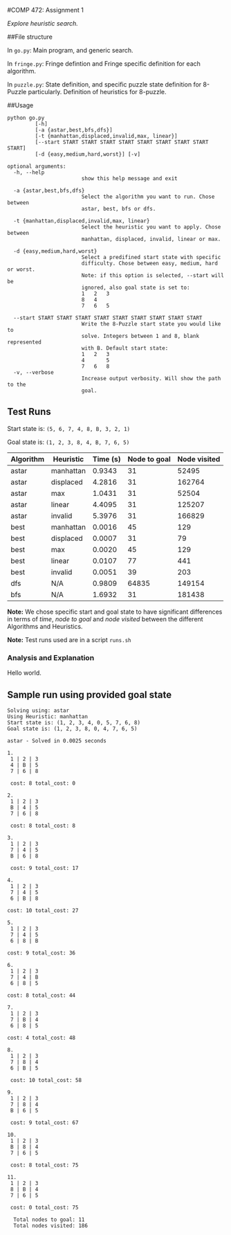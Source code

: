 #COMP 472: Assignment 1

*Explore heuristic search.*

##File structure

In `go.py`:
	Main program, and generic search.

In `fringe.py`:
	Fringe defintion and Fringe specific definition for each algorithm.

In `puzzle.py`:
	State definition, and specific puzzle state definition for 8-Puzzle
	particularly. Definition of heuristics for 8-puzzle.

##Usage

	python go.py
             [-h]
			 [-a {astar,best,bfs,dfs}]
             [-t {manhattan,displaced,invalid,max, linear}]
             [--start START START START START START START START START START]
             [-d {easy,medium,hard,worst}] [-v]

	optional arguments:
	  -h, --help
							show this help message and exit

	  -a {astar,best,bfs,dfs}
							Select the algorithm you want to run. Chose between
							astar, best, bfs or dfs.

	  -t {manhattan,displaced,invalid,max, linear}
							Select the heuristic you want to apply. Chose between
							manhattan, displaced, invalid, linear or max.

	  -d {easy,medium,hard,worst}
							Select a predifined start state with specific
							difficulty. Chose between easy, medium, hard or worst.
							Note: if this option is selected, --start will be
							ignored, also goal state is set to:
							1	2	3
							8	4
							7	6	5

	  --start START START START START START START START START START
							Write the 8-Puzzle start state you would like to
							solve. Integers between 1 and 8, blank represented
							with B. Default start state:
							1	2	3
							4		5
							7	6	8
	  -v, --verbose
							Increase output verbosity. Will show the path to the
							goal.

## Test Runs

Start state is: `(5, 6, 7, 4, 8, B, 3, 2, 1)`

Goal state is: `(1, 2, 3, 8, 4, B, 7, 6, 5)`

| Algorithm    | Heuristic    | Time (s)     | Node to goal | Node visited |
| ------------ | ------------ | ------------ | ------------ | ------------ |
| astar        | manhattan    | 0.9343       | 31           | 52495        |
| astar        | displaced    | 4.2816       | 31           | 162764       |
| astar        | max          | 1.0431       | 31           | 52504        |
| astar        | linear       | 4.4095       | 31           | 125207       |
| astar        | invalid      | 5.3976       | 31           | 166829       |
| best         | manhattan    | 0.0016       | 45           | 129          |
| best         | displaced    | 0.0007       | 31           | 79           |
| best         | max          | 0.0020       | 45           | 129          |
| best         | linear       | 0.0107       | 77           | 441          |
| best         | invalid      | 0.0051       | 39           | 203          |
| dfs          | N/A          | 0.9809       | 64835        | 149154       |
| bfs          | N/A          | 1.6932       | 31           | 181438       |


**Note:** We chose specific start and goal state to have significant differences in terms of *time*, *node to goal* and *node visited* between the different Algorithms and Heuristics.

**Note:** Test runs used are in a script `runs.sh`

### Analysis and Explanation

Hello world.

## Sample run using provided goal state

    Solving using: astar
    Using Heuristic: manhattan
    Start state is: (1, 2, 3, 4, 0, 5, 7, 6, 8)
    Goal state is: (1, 2, 3, 8, 0, 4, 7, 6, 5)

    astar - Solved in 0.0025 seconds

    1.
     1 | 2 | 3
     4 | B | 5
     7 | 6 | 8

     cost: 8 total_cost: 0

  	2.
     1 | 2 | 3
     B | 4 | 5
     7 | 6 | 8

     cost: 8 total_cost: 8

    3.
     1 | 2 | 3
     7 | 4 | 5
     B | 6 | 8

     cost: 9 total_cost: 17

    4.
     1 | 2 | 3
     7 | 4 | 5
     6 | B | 8

    cost: 10 total_cost: 27

    5.
     1 | 2 | 3
     7 | 4 | 5
     6 | 8 | B

    cost: 9 total_cost: 36

    6.
     1 | 2 | 3
     7 | 4 | B
     6 | 8 | 5

    cost: 8 total_cost: 44

    7.
     1 | 2 | 3
     7 | B | 4
     6 | 8 | 5

    cost: 4 total_cost: 48

    8.
     1 | 2 | 3
     7 | 8 | 4
     6 | B | 5

     cost: 10 total_cost: 58

    9.
     1 | 2 | 3
     7 | 8 | 4
     B | 6 | 5

     cost: 9 total_cost: 67

    10.
     1 | 2 | 3
     B | 8 | 4
     7 | 6 | 5

     cost: 8 total_cost: 75

    11.
     1 | 2 | 3
     8 | B | 4
     7 | 6 | 5

     cost: 0 total_cost: 75

      Total nodes to goal: 11
      Total nodes visited: 186
